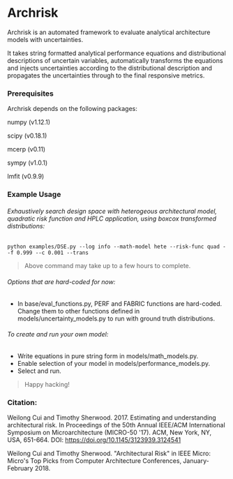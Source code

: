 Archrisk
========

Archrisk is an automated framework to evaluate analytical
architecture models with uncertainties.

It takes string formatted analytical performance equations
and distributional descriptions of uncertain variables, automatically
transforms the equations and injects uncertainties according to
the distributional description and propagates the uncertainties through
to the final responsive metrics.

### Prerequisites

Archrisk depends on the following packages:

numpy (v1.12.1)

scipy (v0.18.1)

mcerp (v0.11)

sympy (v1.0.1)

lmfit (v0.9.9)

### Example Usage

###### Exhaustively search design space with heterogeous architectural model, quadratic risk function and HPLC application, using boxcox transformed distributions:
```
python examples/DSE.py --log info --math-model hete --risk-func quad --f 0.999 --c 0.001 --trans
```
>Above command may take up to a few hours to complete.

###### Options that are hard-coded for now:
- In base/eval_functions.py, PERF and FABRIC functions are hard-coded. Change them to other functions defined in models/uncertainty_models.py to run with ground truth distributions.

###### To create and run your own model:
- Write equations in pure string form in models/math_models.py.
- Enable selection of your model in models/performance_models.py.
- Select and run.

>Happy hacking!

### Citation:

Weilong Cui and Timothy Sherwood. 2017. Estimating and understanding architectural risk. In Proceedings of the 50th Annual IEEE/ACM International Symposium on Microarchitecture (MICRO-50 '17). ACM, New York, NY, USA, 651-664. DOI: https://doi.org/10.1145/3123939.3124541

Weilong Cui and Timothy Sherwood. "Architectural Risk" in IEEE Micro: Micro's Top Picks from Computer Architecture Conferences, January-February 2018.
